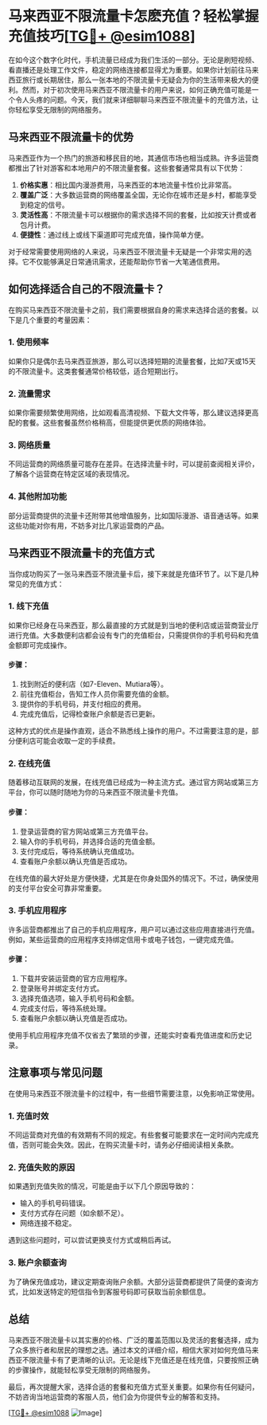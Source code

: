 # 马来西亚不限流量卡怎麽充值？轻松掌握充值技巧[[TG💪+ @esim1088](https://t.me/s/esim1088)]

在如今这个数字化时代，手机流量已经成为我们生活的一部分。无论是刷短视频、看直播还是处理工作文件，稳定的网络连接都显得尤为重要。如果你计划前往马来西亚旅行或长期居住，那么一张本地的不限流量卡无疑会为你的生活带来极大的便利。然而，对于初次使用马来西亚不限流量卡的用户来说，如何正确充值可能是一个令人头疼的问题。今天，我们就来详细聊聊马来西亚不限流量卡的充值方法，让你轻松享受无限制的网络服务。

## 马来西亚不限流量卡的优势

马来西亚作为一个热门的旅游和移民目的地，其通信市场也相当成熟。许多运营商都推出了针对游客和本地用户的不限流量套餐。这些套餐通常具有以下优势：

1. **价格实惠**：相比国内漫游费用，马来西亚的本地流量卡性价比非常高。
2. **覆盖广泛**：大多数运营商的网络覆盖全国，无论你在城市还是乡村，都能享受到稳定的信号。
3. **灵活性高**：不限流量卡可以根据你的需求选择不同的套餐，比如按天计费或者包月计费。
4. **便捷性**：通过线上或线下渠道即可完成充值，操作简单方便。

对于经常需要使用网络的人来说，马来西亚不限流量卡无疑是一个非常实用的选择。它不仅能够满足日常通讯需求，还能帮助你节省一大笔通信费用。

## 如何选择适合自己的不限流量卡？

在购买马来西亚不限流量卡之前，我们需要根据自身的需求来选择合适的套餐。以下是几个重要的考量因素：

### 1. 使用频率

如果你只是偶尔去马来西亚旅游，那么可以选择短期的流量套餐，比如7天或15天的不限流量卡。这类套餐通常价格较低，适合短期出行。

### 2. 流量需求

如果你需要频繁使用网络，比如观看高清视频、下载大文件等，那么建议选择更高配的套餐。这些套餐虽然价格稍高，但能提供更优质的网络体验。

### 3. 网络质量

不同运营商的网络质量可能存在差异。在选择流量卡时，可以提前查阅相关评价，了解各个运营商在特定区域的表现情况。

### 4. 其他附加功能

部分运营商提供的流量卡还附带其他增值服务，比如国际漫游、语音通话等。如果这些功能对你有用，不妨多对比几家运营商的产品。

## 马来西亚不限流量卡的充值方式

当你成功购买了一张马来西亚不限流量卡后，接下来就是充值环节了。以下是几种常见的充值方式：

### 1. 线下充值

如果你已经身在马来西亚，那么最直接的方式就是到当地的便利店或运营商营业厅进行充值。大多数便利店都会设有专门的充值柜台，只需提供你的手机号码和充值金额即可完成操作。

#### 步骤：
1. 找到附近的便利店（如7-Eleven、Mutiara等）。
2. 前往充值柜台，告知工作人员你需要充值的金额。
3. 提供你的手机号码，并支付相应的费用。
4. 完成充值后，记得检查账户余额是否已更新。

这种方式的优点是操作直观，适合不熟悉线上操作的用户。不过需要注意的是，部分便利店可能会收取一定的手续费。

### 2. 在线充值

随着移动互联网的发展，在线充值已经成为一种主流方式。通过官方网站或第三方平台，你可以随时随地为你的马来西亚不限流量卡充值。

#### 步骤：
1. 登录运营商的官方网站或第三方充值平台。
2. 输入你的手机号码，并选择合适的充值金额。
3. 支付完成后，等待系统确认充值成功。
4. 查看账户余额以确认充值是否成功。

在线充值的最大好处是方便快捷，尤其是在你身处国外的情况下。不过，确保使用的支付平台安全可靠非常重要。

### 3. 手机应用程序

许多运营商都推出了自己的手机应用程序，用户可以通过这些应用直接进行充值。例如，某些运营商的应用程序支持绑定信用卡或电子钱包，一键完成充值。

#### 步骤：
1. 下载并安装运营商的官方应用程序。
2. 登录账号并绑定支付方式。
3. 选择充值选项，输入手机号码和金额。
4. 完成支付后，等待系统处理。
5. 查看账户余额以确认充值是否成功。

使用手机应用程序充值不仅省去了繁琐的步骤，还能实时查看充值进度和历史记录。

## 注意事项与常见问题

在使用马来西亚不限流量卡的过程中，有一些细节需要注意，以免影响正常使用。

### 1. 充值时效

不同运营商对充值的有效期有不同的规定。有些套餐可能要求在一定时间内完成充值，否则可能会失效。因此，在购买流量卡时，请务必仔细阅读相关条款。

### 2. 充值失败的原因

如果遇到充值失败的情况，可能是由于以下几个原因导致的：
- 输入的手机号码错误。
- 支付方式存在问题（如余额不足）。
- 网络连接不稳定。

遇到这些问题时，可以尝试更换支付方式或稍后再试。

### 3. 账户余额查询

为了确保充值成功，建议定期查询账户余额。大部分运营商都提供了简便的查询方式，比如发送特定的短信指令到客服号码即可获取当前余额信息。

## 总结

马来西亚不限流量卡以其实惠的价格、广泛的覆盖范围以及灵活的套餐选择，成为了众多旅行者和居民的理想之选。通过本文的详细介绍，相信大家对如何充值马来西亚不限流量卡有了更清晰的认识。无论是线下充值还是在线充值，只要按照正确的步骤操作，就能轻松享受无限制的网络服务。

最后，再次提醒大家，选择合适的套餐和充值方式至关重要。如果你有任何疑问，不妨咨询当地运营商的客服人员，他们会为你提供专业的解答和支持。

[[TG💪+ @esim1088](https://t.me/s/esim1088) ![Image](https://i.postimg.cc/4NQfJmqS/Snipaste-2025-05-13-00-14-12.png)]